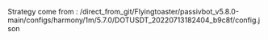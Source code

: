 Strategy come from : /direct_from_git/Flyingtoaster/passivbot_v5.8.0-main/configs/harmony/1m/5.7.0/DOTUSDT_20220713182404_b9c8f/config.json